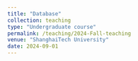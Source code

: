 ```yaml
---
title: "Database"
collection: teaching
type: "Undergraduate course"
permalink: /teaching/2024-Fall-teaching
venue: "ShanghaiTech University"
date: 2024-09-01
---
```

